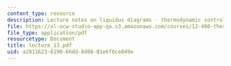 ```yaml
---
content_type: resource
description: Lecture notes on liquidus diagrams - thermodynamic controls on boundaries.
file: https://ol-ocw-studio-app-qa.s3.amazonaws.com/courses/12-480-thermodynamics-for-geoscientists-fall-2006/a2811623619066dd8d0801e6f6ce849e_lecture_13.pdf
file_type: application/pdf
resourcetype: Document
title: lecture_13.pdf
uid: a2811623-6190-66dd-8d08-01e6f6ce849e
---
```

